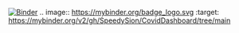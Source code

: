 [![Binder](https://mybinder.org/badge_logo.svg)](https://mybinder.org/v2/gh/SpeedySion/CovidDashboard/tree/main)
.. image:: https://mybinder.org/badge_logo.svg
 :target: https://mybinder.org/v2/gh/SpeedySion/CovidDashboard/tree/main
